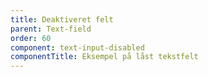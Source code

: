 ```yaml
---
title: Deaktiveret felt
parent: Text-field
order: 60
component: text-input-disabled
componentTitle: Eksempel på låst tekstfelt
---
```

